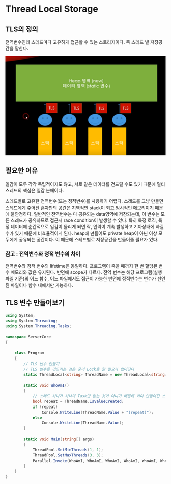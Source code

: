 # Thread Local Storage

## TLS의 정의

전역변수인데 스레드마다 고유하게 접근할 수 있는 스토리지이다. 즉 스레드 별 저장공간을 말한다.

![image-20210518083111419](ThreadLocalStorage.assets/image-20210518083111419.png)

## 필요한 이유

일감이 모두 각각 독립적이지도 않고, 서로 같은 데이터를 건드릴 수도 있기 때문에 멀티스레드의 핵심은 일감 분배이다. 

스레드별로 고유한 전역변수(또는 정적변수)를 사용하기 어렵다. 스레드를 그냥 만들면 스레드에게 주어진 혼자만의 공간은 지역적인 stack이 되고 임시적인 메모리이기 때문에 불안정하다. 일반적인 전역변수는 다 공유되는 data영역에 저장되는데, 이 변수는 모든 스레드가 공유하므로 접근시 race condition이 발생할 수 있다. 특히 특정 로직, 특정 데이터에 순간적으로 일감이 몰리게 되면 락, 언락이 계속 발생하고 기아상태에 빠질 수가 있기 때문에 비효율적이게 된다. heap에 만들어도 private heap이 아닌 이상 모두에게 공유되는 공간이다. 이 때문에 스레드별로 저장공간을 만들어줄 필요가 있다.



### 참고 : 전역변수와 정적 변수의 차이

전역변수와 정적 변수의 lifetime은 동일하다. 프로그램이 죽을 때까지 한 번 할당된 변수 메모리와 값은 유지된다. 반면에 scope가 다르다. 전역 변수는 해당 프로그램(실행파일 기준)의 어느 함수, 어느 파일에서도 접근이 가능한 반면에 정적변수는 변수가 선언된 파일이나 함수 내에서만 가능하다.



## TLS 변수 만들어보기

```c#
using System;
using System.Threading;
using System.Threading.Tasks;

namespace ServerCore
{

    class Program
    {
        // TLS 변수 만들기
        // TLS 변수를 건드리는 것은 굳이 Lock을 할 필요가 없어진다
        static ThreadLocal<string> ThreadName = new ThreadLocal<string>(()=> { return $"My Name is {Thread.CurrentThread.ManagedThreadId}";  });

        static void WhoAmI()
        {
            // 스레드 하나가 하나의 Task만 맡는 것이 아니기 때문에 이미 만들어진 스레드가 또 일감을 잡은 것인지 처음 잡은 것이지 확인하기 위한 코드
            bool repeat = ThreadName.IsValueCreated;
            if (repeat)
                Console.WriteLine(ThreadName.Value + "(repeat)");
            else
                Console.WriteLine(ThreadName.Value);
        }
        
        static void Main(string[] args)
        {
            ThreadPool.SetMinThreads(1, 1);
            ThreadPool.SetMaxThreads(3, 3);
            Parallel.Invoke(WhoAmI, WhoAmI, WhoAmI, WhoAmI, WhoAmI, WhoAmI, WhoAmI);
        }
    }
}

```

